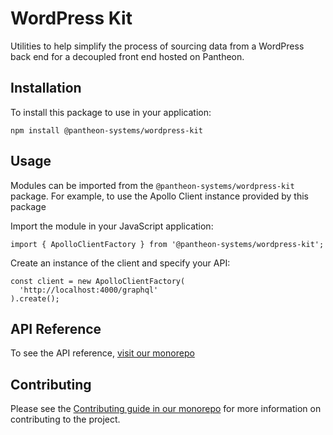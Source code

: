 # WordPress Kit

Utilities to help simplify the process of sourcing data from a WordPress back
end for a decoupled front end hosted on Pantheon.

## Installation

To install this package to use in your application:

`npm install @pantheon-systems/wordpress-kit`

## Usage

Modules can be imported from the `@pantheon-systems/wordpress-kit` package. For
example, to use the Apollo Client instance provided by this package

Import the module in your JavaScript application:

```
import { ApolloClientFactory } from '@pantheon-systems/wordpress-kit';
```

Create an instance of the client and specify your API:

```
const client = new ApolloClientFactory(
  'http://localhost:4000/graphql'
).create();
```

## API Reference

To see the API reference,
[visit our monorepo](https://github.com/pantheon-systems/decoupled-kit-js/blob/canary/web/docs/Packages/drupal-kit/modules.md)

## Contributing

Please see the
[Contributing guide in our monorepo](https://github.com/pantheon-systems/decoupled-kit-js/blob/canary/CONTRIBUTING.md)
for more information on contributing to the project.
